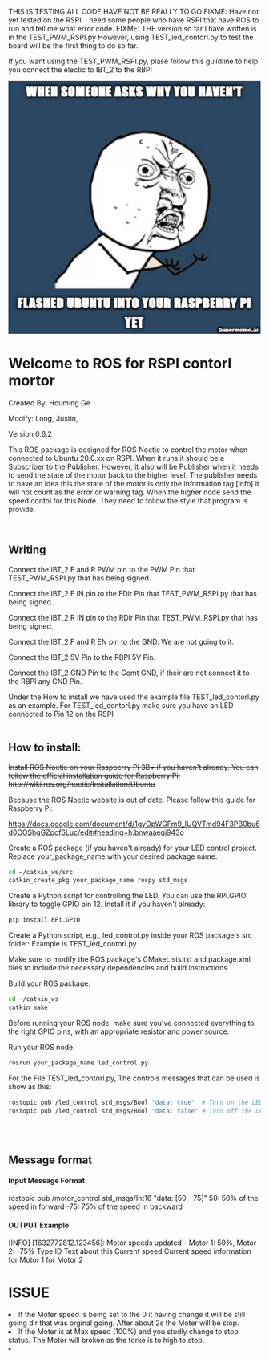 <p>
THIS IS TESTING ALL CODE HAVE NOT BE REALLY TO GO
FIXME: Have not yet tested on the RSPI. I need some people who have RSPI that have ROS to run and tell me what error code.
FIXME: THE version so far I have written is in the TEST_PWM_RSPI.py However, using TEST_led_contorl.py to test the board will be the first thing to do so far.
</p>
<p>
If you want using the TEST_PWM_RSPI.py, plase follow this guildline to help you connect the electic to IBT_2 to the RBPI
</p>

![image info](supermeme_21h10_36.png)
<p>
<h1><b>
Welcome to ROS for RSPI contorl mortor
</b></h1>
</p>
<p>
Created By: Houming Ge
</p>
<p>
 
 Modify: Long, Justin, 
<p> 
Version 0.6.2
</p>
<p>
This ROS package is designed for ROS Noetic to control the motor when connected to Ubuntu 20.0.xx on RSPI.
When it runs it should be a Subscriber to the Publisher. 
However, it also will be Publisher when it needs to send the state of the motor back to the higher level.
The publisher needs to have an idea this the state of the motor is only the information tag [info] it will not count as the error or warning tag.
When the higher node send the speed contol for this Node. They need to follow the style that program is provide.
</p>
<br>
<p><h2>
Writing
</h2>
Connect the IBT_2 F and R PWM pin to the PWM Pin that TEST_PWM_RSPI.py that has being signed.
 
Connect the IBT_2 F IN pin to the FDir Pin that TEST_PWM_RSPI.py that has being signed.

Connect the IBT_2 R IN pin to the RDir Pin that TEST_PWM_RSPI.py that has being signed.

Connect the IBT_2 F and R EN pin to the GND. We are not going to it.

Connect the IBT_2 5V Pin to the RBPI 5V Pin.

Connect the IBT_2 GND Pin to the Comt GND, if their are not connect it to the RBPI any GND Pin.
</p>

<p>
Under the How to install we have used the example file TEST_led_contorl.py as an example.
For TEST_led_contorl.py make sure you have an LED connected to Pin 12 on the RSPI
<br><br><h2>
<b>How to install:
</b></h2></p>

<p><s>
Install ROS Noetic on your Raspberry Pi 3B+ if you haven't already. You can follow the official installation guide for Raspberry Pi: http://wiki.ros.org/noetic/Installation/Ubuntu
</s>

Because the ROS Noetic website is out of date. Please follow this guide for Raspberry Pi:

https://docs.google.com/document/d/1gyOpWGFm9_IUQVTmd94F3PB0bu6d0COShgGZpof6Luc/edit#heading=h.bnwaaeqj943o
</p>

Create a ROS package (if you haven't already) for your LED control project. Replace your_package_name with your desired package name:
```bash
cd ~/catkin_ws/src
catkin_create_pkg your_package_name rospy std_msgs
```
Create a Python script for controlling the LED. You can use the RPi.GPIO library to toggle GPIO pin 12. Install it if you haven't already:
```python
pip install RPi.GPIO
```
Create a Python script, e.g., led_control.py inside your ROS package's src folder:
Example is TEST_led_contorl.py

Make sure to modify the ROS package's CMakeLists.txt and package.xml files to include the necessary dependencies and build instructions.

Build your ROS package:
```bash
cd ~/catkin_ws
catkin_make
```
Before running your ROS node, make sure you've connected everything to the right GPIO pins, with an appropriate resistor and power source.

Run your ROS node:
```bash
rosrun your_package_name led_control.py
```

For the File TEST_led_contorl.py, The controls messages that can be used is show as this:
```bash
rostopic pub /led_control std_msgs/Bool "data: true"  # Turn on the LED
rostopic pub /led_control std_msgs/Bool "data: false" # Turn off the LED
```
<br><br>
<p><h2>
Message format 
</h2>
<h4>
Input Message Format
</h4>
rostopic pub /motor_control std_msgs/Int16 "data: [50, -75]"
50: 50% of the speed in forward
-75: 75% of the speed in backward

<h4>
OUTPUT Example
</h4>
[INFO] [1632772812.123456]: Motor speeds updated - Motor 1: 50%, Motor 2: -75%
 Type          ID           Text about this       Current speed  Current speed
                              information          for Motor 1    for Motor 2
</p>

<p><h1>
ISSUE
</h1>
<li>
If the Moter speed is being set to the 0 it having change it will be still going dir that was orginal going. After about 2s the Moter will be stop.
<li>
If the Moter is at Max speed (100%) and you studly change to stop status. The Motor will broken as the torke is to high to stop.
<li>

</p>
